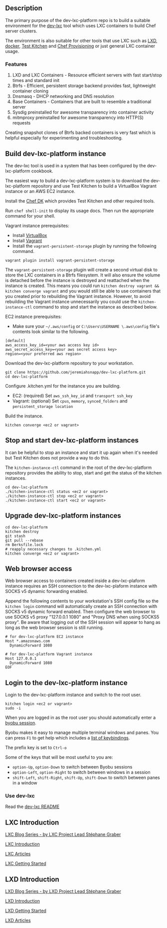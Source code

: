 ## Description

The primary purpose of the dev-lxc-platform repo is to build a suitable environment for
the [dev-lxc](https://github.com/jeremiahsnapp/dev-lxc) tool which uses LXC containers
to build Chef server clusters.

The environment is also suitable for other tools that use LXC such as
[LXD](https://linuxcontainers.org/lxd/introduction/), [docker](https://www.docker.io/),
[Test Kitchen](http://kitchen.ci/) and
[Chef Provisioning](https://docs.chef.io/provisioning.html)
or just general LXC container usage.

### Features

1. LXD and LXC Containers - Resource efficient servers with fast start/stop times and standard init
2. Btrfs - Efficient, persistent storage backend provides fast, lightweight container cloning
3. Dnsmasq - DHCP networking and DNS resolution
4. Base Containers - Containers that are built to resemble a traditional server
5. Sysdig preinstalled for awesome transparency into container activity
6. mitmproxy preinstalled for awesome transparency into HTTP(S) requests

Creating snapshot clones of Btrfs backed containers is very fast which is helpful
especially for experimenting and troubleshooting.

## Build dev-lxc-platform instance

The dev-lxc tool is used in a system that has been configured by the dev-lxc-platform cookbook.

The easiest way to build a dev-lxc-platform system is to download the dev-lxc-platform repository
and use Test Kitchen to build a VirtualBox Vagrant instance or an AWS EC2 instance.

Install the [Chef DK](http://downloads.chef.io/) which provides Test Kitchen and other required tools.

Run `chef shell-init` to display its usage docs. Then run the appropriate command for your shell.

Vagrant instance prerequisites:

* Install [VirtualBox](https://www.virtualbox.org/wiki/Downloads)
* Install [Vagrant](https://www.vagrantup.com/downloads.html)
* Install the `vagrant-persistent-storage` plugin by running the following command.

```
vagrant plugin install vagrant-persistent-storage
```

The `vagrant-persistent-storage` plugin will create a second virtual disk to store the LXC containers in a Btrfs filesystem.
It will also ensure the volume is detached before the instance is destroyed and reattached when the instance is created.
This means you could run `kitchen destroy vagrant && kitchen converge vagrant` and you would still be able to use containers
that you created prior to rebuilding the Vagrant instance. However, to avoid rebuilding the Vagrant instance unnecessarily
you could use the `kitchen-instance-ctl` command to stop and start the instance as described below.

EC2 instance prerequisites:

* Make sure your `~/.aws/config` or `C:\Users\USERNAME \.aws\config` file's contents look similar to the following.

```
[default]
aws_access_key_id=<your aws access key id>
aws_secret_access_key=<your aws secret access key>
region=<your preferred aws region>
```

Download the dev-lxc-platform repository to your workstation.

```
git clone https://github.com/jeremiahsnapp/dev-lxc-platform.git
cd dev-lxc-platform
```

Configure .kitchen.yml for the instance you are building.

* EC2: (required) Set `aws_ssh_key_id` and `transport ssh_key`
* Vagrant: (optional) Set `cpus`, `memory`, `synced_folders` and `persistent_storage location`

Build the instance.

```
kitchen converge <ec2 or vagrant>
```

## Stop and start dev-lxc-platform instances

It can be helpful to stop an instance and start it up again when it's needed but Test Kitchen does not provide a way to do this.

The `kitchen-instance-ctl` command in the root of the dev-lxc-platform repository provides the ability to stop, start and get the status of the kitchen instances.

```
cd dev-lxc-platform
./kitchen-instance-ctl status <ec2 or vagrant>
./kitchen-instance-ctl stop <ec2 or vagrant>
./kitchen-instance-ctl start <ec2 or vagrant>
```

## Upgrade dev-lxc-platform instances

```
cd dev-lxc-platform
kitchen destroy
git stash
git pull --rebase
rm Berksfile.lock
# reapply necessary changes to .kitchen.yml
kitchen converge <ec2 or vagrant>
```

## Web browser access

Web browser access to containers created inside a dev-lxc-plaform instance requires an SSH connection to the dev-lxc-plaform instance with SOCKS v5 dynamic forwarding enabled.

Append the following contents to your workstation's SSH config file so the `kitchen login` command will automatically create an
SSH connection with SOCKS v5 dynamic forward enabled. Then configure the web browser to use SOCKS v5 proxy "127.0.0.1 1080" and "Proxy DNS when using SOCKS5 proxy". Be aware that logging out of the SSH session will appear to hang as long as the web browser session is still running.

```
# for dev-lxc-platform EC2 instance
Host *.amazonaws.com
  DynamicForward 1080

# for dev-lxc-platform Vagrant instance
Host 127.0.0.1
  DynamicForward 1080
EOF
```

## Login to the dev-lxc-platform instance

Login to the dev-lxc-platform instance and switch to the root user.

```
kitchen login <ec2 or vagrant>
sudo -i
```

When you are logged in as the root user you should automatically enter a [byobu session](http://byobu.co/).

Byobu makes it easy to manage multiple terminal windows and panes. You can press `F1` to get help which includes a [list of keybindings](http://manpages.ubuntu.com/manpages/wily/en/man1/byobu.1.html#contenttoc8).

The prefix key is set to `Ctrl-o`

Some of the keys that will be most useful to you are:

* `option-Up`, `option-Down` to switch between Byobu sessions
* `option-Left`, `option-Right` to switch between windows in a session
* `shift-Left`, `shift-Right`, `shift-Up`, `shift-Down` to switch between panes in a window

### Use dev-lxc

Read the [dev-lxc README](https://github.com/jeremiahsnapp/dev-lxc)

## LXC Introduction

[LXC Blog Series - by LXC Project Lead Stéphane Graber](https://www.stgraber.org/2013/12/20/lxc-1-0-blog-post-series/)

[LXC Introduction](https://linuxcontainers.org/lxc/introduction/)

[LXC Articles](https://linuxcontainers.org/lxc/articles/)

[LXC Getting Started](https://linuxcontainers.org/lxc/getting-started/)

## LXD Introduction

[LXD Blog Series - by LXD Project Lead Stéphane Graber](https://www.stgraber.org/2016/03/11/lxd-2-0-blog-post-series-012/)

[LXD Introduction](https://linuxcontainers.org/lxd/introduction/)

[LXD Getting Started](https://linuxcontainers.org/lxd/getting-started-cli/)

[LXD Articles](https://linuxcontainers.org/lxd/articles/)
